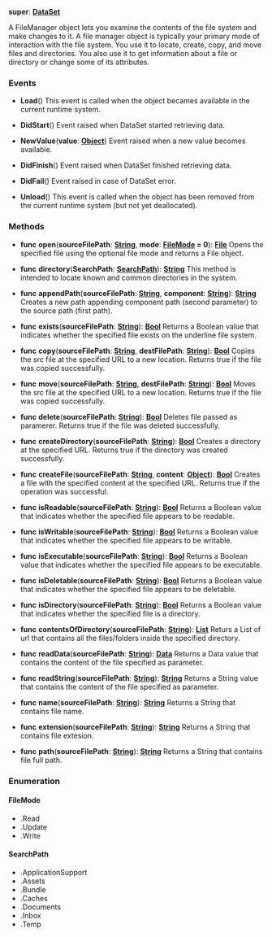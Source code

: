 **super**: **[DataSet](DataSet.md)**

A FileManager object lets you examine the contents of the file system and make changes to it. A file manager object is typically your primary mode of interaction with the file system. You use it to locate, create, copy, and move files and directories. You also use it to get information about a file or directory or change some of its attributes.

### Events

* **Load**()
This event is called when the object becames available in the current runtime system.

* **DidStart**()
Event raised when DataSet started retrieving data.

* **NewValue**(**value**: **[Object](../gravity/types.md)**)
Event raised when a new value becomes available.

* **DidFinish**()
Event raised when DataSet finished retrieving data.

* **DidFail**()
Event raised in case of DataSet error.

* **Unload**()
This event is called when the object has been removed from the current runtime system (but not yet deallocated).



### Methods

* **func** **open**(**sourceFilePath**: **[String](../gravity/types.md)**, **mode**: **<a href="#_enum_FileMode">FileMode</a> = 0**): <strong>[File](File.md)</strong> 
Opens the specified file using the optional file mode and returns a File object.

* **func** **directory**(**SearchPath**: **<a href="#_enum_SearchPath">SearchPath</a>**): <strong>[String](../gravity/types.md)</strong> 
This method is intended to locate known and common directories in the system.

* **func** **appendPath**(**sourceFilePath**: **[String](../gravity/types.md)**, **component**: **[String](../gravity/types.md)**): <strong>[String](../gravity/types.md)</strong> 
Creates a new path appending component path (second parameter) to the source path (first path).

* **func** **exists**(**sourceFilePath**: **[String](../gravity/types.md)**): <strong>[Bool](../gravity/types.md)</strong> 
Returns a Boolean value that indicates whether the specified file exists on the underline file system.

* **func** **copy**(**sourceFilePath**: **[String](../gravity/types.md)**, **destFilePath**: **[String](../gravity/types.md)**): <strong>[Bool](../gravity/types.md)</strong> 
Copies the src file at the specified URL to a new location. Returns true if the file was copied successfully.

* **func** **move**(**sourceFilePath**: **[String](../gravity/types.md)**, **destFilePath**: **[String](../gravity/types.md)**): <strong>[Bool](../gravity/types.md)</strong> 
Moves the src file at the specified URL to a new location. Returns true if the file was copied successfully.

* **func** **delete**(**sourceFilePath**: **[String](../gravity/types.md)**): <strong>[Bool](../gravity/types.md)</strong> 
Deletes file passed as paramerer. Returns true if the file was deleted successfully.

* **func** **createDirectory**(**sourceFilePath**: **[String](../gravity/types.md)**): <strong>[Bool](../gravity/types.md)</strong> 
Creates a directory at the specified URL. Returns true if the directory was created successfully.

* **func** **createFile**(**sourceFilePath**: **[String](../gravity/types.md)**, **content**: **[Object](../gravity/types.md)**): <strong>[Bool](../gravity/types.md)</strong> 
Creates a file with the specified content at the specified URL. Returns true if the operation was successful.

* **func** **isReadable**(**sourceFilePath**: **[String](../gravity/types.md)**): <strong>[Bool](../gravity/types.md)</strong> 
Returns a Boolean value that indicates whether the specified file appears to be readable.

* **func** **isWritable**(**sourceFilePath**: **[String](../gravity/types.md)**): <strong>[Bool](../gravity/types.md)</strong> 
Returns a Boolean value that indicates whether the specified file appears to be writable.

* **func** **isExecutable**(**sourceFilePath**: **[String](../gravity/types.md)**): <strong>[Bool](../gravity/types.md)</strong> 
Returns a Boolean value that indicates whether the specified file appears to be executable.

* **func** **isDeletable**(**sourceFilePath**: **[String](../gravity/types.md)**): <strong>[Bool](../gravity/types.md)</strong> 
Returns a Boolean value that indicates whether the specified file appears to be deletable.

* **func** **isDirectory**(**sourceFilePath**: **[String](../gravity/types.md)**): <strong>[Bool](../gravity/types.md)</strong> 
Returns a Boolean value that indicates whether the specified file is a directory.

* **func** **contentsOfDirectory**(**sourceFilePath**: **[String](../gravity/types.md)**): <strong>[List](../gravity/list.md)</strong> 
Returs a List of url that contains all the files/folders inside the specified directory.

* **func** **readData**(**sourceFilePath**: **[String](../gravity/types.md)**): <strong>[Data](Data.md)</strong> 
Returns a Data value that contains the content of the file specified as parameter.

* **func** **readString**(**sourceFilePath**: **[String](../gravity/types.md)**): <strong>[String](../gravity/types.md)</strong> 
Returns a String value that contains the content of the file specified as parameter.

* **func** **name**(**sourceFilePath**: **[String](../gravity/types.md)**): <strong>[String](../gravity/types.md)</strong> 
Returns a String that contains file name.

* **func** **extension**(**sourceFilePath**: **[String](../gravity/types.md)**): <strong>[String](../gravity/types.md)</strong> 
Returns a String that contains file extesion.

* **func** **path**(**sourceFilePath**: **[String](../gravity/types.md)**): <strong>[String](../gravity/types.md)</strong> 
Returns a String that contains file full path.





### Enumeration

#### FileMode
 * .Read
 * .Update
 * .Write

#### SearchPath
 * .ApplicationSupport
 * .Assets
 * .Bundle
 * .Caches
 * .Documents
 * .Inbox
 * .Temp



